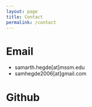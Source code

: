 ```yaml
---
layout: page
title: Contact
permalink: /contact
---
```


# Email
* samarth.hegde[at]mssm.edu
* samhegde2006[at]gmail.com

# Github

